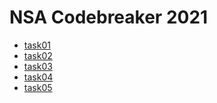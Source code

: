 # NSA Codebreaker 2021 

* [task01]
* [task02]
* [task03]
* [task04]
* [task05]

[task01]: https://github.com/colton-gabertan/NSACodeBreaker2021/blob/task01/README.md
[task02]: https://github.com/colton-gabertan/NSACodeBreaker2021/blob/task02/README.md
[task03]: https://github.com/colton-gabertan/NSACodeBreaker2021/blob/task03/README.md
[task04]: https://github.com/colton-gabertan/NSACodeBreaker2021/blob/task04/README.md
[task05]: https://github.com/colton-gabertan/NSACodeBreaker2021/blob/task05/README.md
